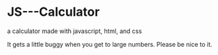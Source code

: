 # JS---Calculator

a calculator made with javascript, html, and css

It gets a little buggy when you get to large numbers. Please be nice to it.
